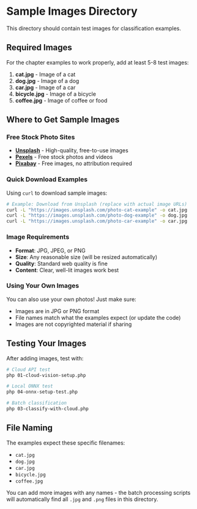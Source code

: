 # Sample Images Directory

This directory should contain test images for classification examples.

## Required Images

For the chapter examples to work properly, add at least 5-8 test images:

1. **cat.jpg** - Image of a cat
2. **dog.jpg** - Image of a dog
3. **car.jpg** - Image of a car
4. **bicycle.jpg** - Image of a bicycle
5. **coffee.jpg** - Image of coffee or food

## Where to Get Sample Images

### Free Stock Photo Sites

- **[Unsplash](https://unsplash.com/)** - High-quality, free-to-use images
- **[Pexels](https://www.pexels.com/)** - Free stock photos and videos
- **[Pixabay](https://pixabay.com/)** - Free images, no attribution required

### Quick Download Examples

Using `curl` to download sample images:

```bash
# Example: Download from Unsplash (replace with actual image URLs)
curl -L "https://images.unsplash.com/photo-cat-example" -o cat.jpg
curl -L "https://images.unsplash.com/photo-dog-example" -o dog.jpg
curl -L "https://images.unsplash.com/photo-car-example" -o car.jpg
```

### Image Requirements

- **Format**: JPG, JPEG, or PNG
- **Size**: Any reasonable size (will be resized automatically)
- **Quality**: Standard web quality is fine
- **Content**: Clear, well-lit images work best

### Using Your Own Images

You can also use your own photos! Just make sure:

- Images are in JPG or PNG format
- File names match what the examples expect (or update the code)
- Images are not copyrighted material if sharing

## Testing Your Images

After adding images, test with:

```bash
# Cloud API test
php 01-cloud-vision-setup.php

# Local ONNX test
php 04-onnx-setup-test.php

# Batch classification
php 03-classify-with-cloud.php
```

## File Naming

The examples expect these specific filenames:

- `cat.jpg`
- `dog.jpg`
- `car.jpg`
- `bicycle.jpg`
- `coffee.jpg`

You can add more images with any names - the batch processing scripts will automatically find all `.jpg` and `.png` files in this directory.
